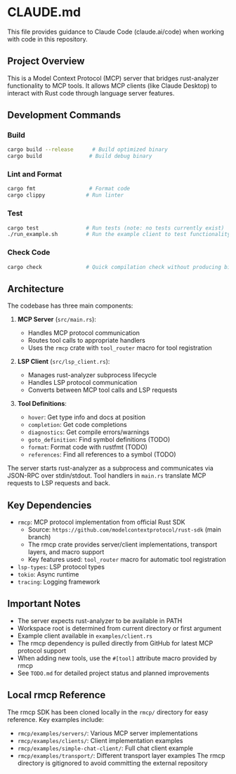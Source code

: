# CLAUDE.md

This file provides guidance to Claude Code (claude.ai/code) when working with code in this repository.

## Project Overview

This is a Model Context Protocol (MCP) server that bridges rust-analyzer functionality to MCP tools. It allows MCP clients (like Claude Desktop) to interact with Rust code through language server features.

## Development Commands

### Build
```bash
cargo build --release      # Build optimized binary
cargo build               # Build debug binary
```

### Lint and Format
```bash
cargo fmt                 # Format code
cargo clippy             # Run linter
```

### Test
```bash
cargo test               # Run tests (note: no tests currently exist)
./run_example.sh         # Run the example client to test functionality
```

### Check Code
```bash
cargo check              # Quick compilation check without producing binary
```

## Architecture

The codebase has three main components:

1. **MCP Server** (`src/main.rs`): 
   - Handles MCP protocol communication
   - Routes tool calls to appropriate handlers
   - Uses the `rmcp` crate with `tool_router` macro for tool registration

2. **LSP Client** (`src/lsp_client.rs`):
   - Manages rust-analyzer subprocess lifecycle
   - Handles LSP protocol communication
   - Converts between MCP tool calls and LSP requests

3. **Tool Definitions**:
   - `hover`: Get type info and docs at position
   - `completion`: Get code completions
   - `diagnostics`: Get compile errors/warnings
   - `goto_definition`: Find symbol definitions (TODO)
   - `format`: Format code with rustfmt (TODO)
   - `references`: Find all references to a symbol (TODO)

The server starts rust-analyzer as a subprocess and communicates via JSON-RPC over stdin/stdout. Tool handlers in `main.rs` translate MCP requests to LSP requests and back.

## Key Dependencies

- `rmcp`: MCP protocol implementation from official Rust SDK
  - Source: `https://github.com/modelcontextprotocol/rust-sdk` (main branch)
  - The rmcp crate provides server/client implementations, transport layers, and macro support
  - Key features used: `tool_router` macro for automatic tool registration
- `lsp-types`: LSP protocol types
- `tokio`: Async runtime
- `tracing`: Logging framework

## Important Notes

- The server expects rust-analyzer to be available in PATH
- Workspace root is determined from current directory or first argument
- Example client available in `examples/client.rs`
- The rmcp dependency is pulled directly from GitHub for latest MCP protocol support
- When adding new tools, use the `#[tool]` attribute macro provided by rmcp
- See `TODO.md` for detailed project status and planned improvements

## Local rmcp Reference

The rmcp SDK has been cloned locally in the `rmcp/` directory for easy reference. Key examples include:
- `rmcp/examples/servers/`: Various MCP server implementations
- `rmcp/examples/clients/`: Client implementation examples
- `rmcp/examples/simple-chat-client/`: Full chat client example
- `rmcp/examples/transport/`: Different transport layer examples
The rmcp directory is gitignored to avoid committing the external repository